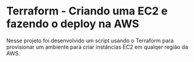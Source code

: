 # Terraform - Criando uma EC2 e fazendo o deploy na AWS 

Nesse projeto foi desenvolvido  um script usando o Terraform para provisionar um ambiente para criar instâncias EC2 em qualqer região da AWS.